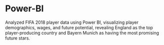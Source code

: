 # Power-BI
Analyzed FIFA 2018 player data using Power BI, visualizing player demographics, wages, and future potential, revealing England as the top player-producing country and Bayern Munich as having the most promising future stars.
